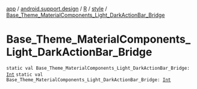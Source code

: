 [app](../../../index.md) / [android.support.design](../../index.md) / [R](../index.md) / [style](index.md) / [Base_Theme_MaterialComponents_Light_DarkActionBar_Bridge](./-base_-theme_-material-components_-light_-dark-action-bar_-bridge.md)

# Base_Theme_MaterialComponents_Light_DarkActionBar_Bridge

`static val Base_Theme_MaterialComponents_Light_DarkActionBar_Bridge: `[`Int`](https://kotlinlang.org/api/latest/jvm/stdlib/kotlin/-int/index.html)
`static val Base_Theme_MaterialComponents_Light_DarkActionBar_Bridge: `[`Int`](https://kotlinlang.org/api/latest/jvm/stdlib/kotlin/-int/index.html)